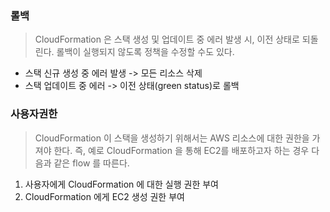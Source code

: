 ### 롤백

> CloudFormation 은 스택 생성 및 업데이트 중 에러 발생 시, 이전 상태로 되돌린다. 롤백이 실행되지 않도록 정책을 수정할 수도 있다.

- 스택 신규 생성 중 에러 발생 -> 모든 리소스 삭제
- 스택 업데이트 중 에러 -> 이전 상태(green status)로 롤백

### 사용자권한

> CloudFormation 이 스택을 생성하기 위해서는 AWS 리소스에 대한 권한을 가져야 한다. 즉, 예로 CloudFormation 을 통해 EC2를 배포하고자 하는 경우 다음과 같은 flow 를 따른다.

1. 사용자에게 CloudFormation 에 대한 실행 권한 부여
2. CloudFormation 에게 EC2 생성 권한 부여